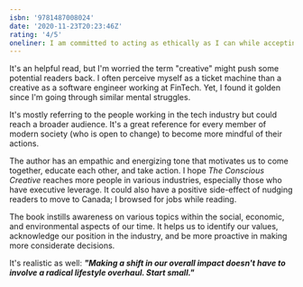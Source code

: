 ```yaml
---
isbn: '9781487008024'
date: '2020-11-23T20:23:46Z'
rating: '4/5'
oneliner: I am committed to acting as ethically as I can while accepting my compulsory participation in a problematic capitalist paradigm.
---
```


It's an helpful read, but I'm worried the term "creative" might push some potential readers back. I often perceive myself as a ticket machine than a creative as a software engineer working at FinTech. Yet, I found it golden since I'm going through similar mental struggles.

It's mostly referring to the people working in the tech industry but could reach a broader audience. It's a great reference for every member of modern society (who is open to change) to become more mindful of their actions.

The author has an empathic and energizing tone that motivates us to come together, educate each other, and take action. I hope _The Conscious Creative_ reaches more people in various industries, especially those who have executive leverage. It could also have a positive side-effect of nudging readers to move to Canada; I browsed for jobs while reading.

The book instills awareness on various topics within the social, economic, and environmental aspects of our time. It helps us to identify our values, acknowledge our position in the industry, and be more proactive in making more considerate decisions.

It's realistic as well: **_"Making a shift in our overall impact doesn't have to involve a radical lifestyle overhaul. Start small."_**
